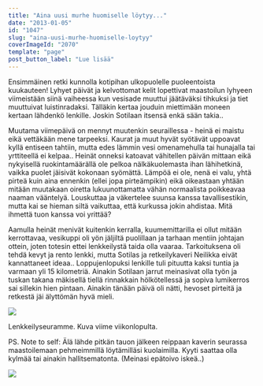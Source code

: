 ```yaml
---
title: "Aina uusi murhe huomiselle löytyy..."
date: "2013-01-05"
id: "1047"
slug: "aina-uusi-murhe-huomiselle-loytyy"
coverImageId: "2070"
template: "page"
post_button_label: "Lue lisää"
---
```


Ensimmäinen retki kunnolla kotipihan ulkopuolelle puoleentoista kuukauteen! Lyhyet päivät ja kelvottomat kelit lopettivat maastoilun lyhyeen viimeistään siinä vaiheessa kun vesisade muuttui jäätäväksi tihkuksi ja tiet muuttuivat luistinradaksi. Tälläkin kertaa jouduin miettimään moneen kertaan lähdenkö lenkille. Joskin Sotilaan itsensä enkä sään takia..

Muutama viimepäivä on mennyt muutenkin seuraillessa - heinä ei maistu eikä vettäkään mene tarpeeksi. Kaurat ja muut hyvät syötävät uppoavat kyllä entiseen tahtiin, mutta edes lämmin vesi omenamehulla tai hunajalla tai yrttiteellä ei kelpaa.. Heinät onneksi katoavat vähitellen päivän mittaan eikä nykyisellä ruokintamäärällä ole pelkoa nälkäkuolemasta ihan lähihetkinä, vaikka puolet jäisivät kokonaan syömättä. Lämpöä ei ole, nenä ei valu, yhtä pirteä kuin aina ennenkin (ellei jopa pirteämpikin) eikä oikeastaan yhtään mitään muutakaan oiretta lukuunottamatta vähän normaalista poikkeavaa naaman vääntelyä. Louskuttaa ja väkertelee suunsa kanssa tavallisestikin, mutta kai se hieman siltä vaikuttaa, että kurkussa jokin ahdistaa. Mitä ihmettä tuon kanssa voi yrittää?

Aamulla heinät menivät kuitenkin kerralla, kuumemittarilla ei ollut mitään kerrottavaa, vesikuppi oli yön jäljiltä puolillaan ja tarhaan mentiin johtajan ottein, joten totesin ettei lenkkeilystä taida olla vaaraa. Tarkoituksena oli tehdä kevyt ja rento lenkki, mutta Sotilas ja retkeilykaveri Neilikka eivät kannattaneet ideaa.. Loppujenlopuksi lenkille tuli pituutta kaksi tuntia ja varmaan yli 15 kilometriä. Ainakin Sotilaan jarrut meinasivat olla työn ja tuskan takana mäkisellä tiellä rinnakkain hölkötellessä ja sopiva lumikerros sai sillekin hien pintaan. Ainakin tänään päivä oli nätti, hevoset pirteitä ja retkestä jäi älyttömän hyvä mieli.

[![](images/PIENI_29.12.19.JPG)](http://2.bp.blogspot.com/-JT8wIcwgVDE/UOihy8vnLvI/AAAAAAAAEwk/uq-YSfkkfaI/s1600/PIENI_29.12.19.JPG)

Lenkkeilyseuramme. Kuva viime viikonlopulta.

PS. Note to self: Älä lähde pitkän tauon jälkeen reippaan kaverin seurassa maastoilemaan pehmeimmillä löytämilläsi kuolaimilla. Kyyti saattaa olla kylmää tai ainakin hallitsematonta. (Meinasi epätoivo iskeä..)

[![](images/ak.png)](http://3.bp.blogspot.com/-iaDvnZnwdOE/UOiiEz23pHI/AAAAAAAAEws/jTxUOEa07Uw/s1600/ak.png)
